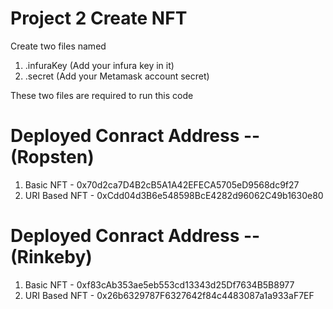 # Project 2 Create NFT

Create two files named
1) .infuraKey (Add your infura key in it)
2) .secret (Add your Metamask account secret)

These two files are required to run this code


# Deployed Conract Address -- (Ropsten)
1) Basic NFT - 0x70d2ca7D4B2cB5A1A42EFECA5705eD9568dc9f27
2) URI Based NFT  - 0xCdd04d3B6e548598BcE4282d96062C49b1630e80

# Deployed Conract Address -- (Rinkeby)
1) Basic NFT - 0xf83cAb353ae5eb553cd13343d25Df7634B5B8977
2) URI Based NFT  - 0x26b6329787F6327642f84c4483087a1a933aF7EF